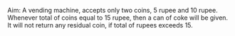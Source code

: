 Aim: A vending machine, accepts only two coins, 5 rupee and 10 rupee. Whenever
total of coins equal to 15 rupee, then a can of coke will be given. It will not return
any residual coin, if total of rupees exceeds 15.
